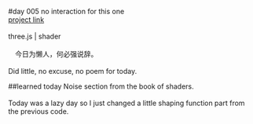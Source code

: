 #day 005
no interaction for this one
<br />
[project link](http://caiyuli.com/projects/xDaysOfMaking/d005/)
 <br />
 <br />
three.js | shader
 <br />
 <br />
　今日为懒人，何必强说辞。
 <br />
 <br />
 Did little, no excuse, no poem for today.

##learned today
Noise section from the book of shaders.
 <br />
 <br />
 Today was a lazy day so I just changed a little shaping function part from the previous code.
 <br />
  <br />
